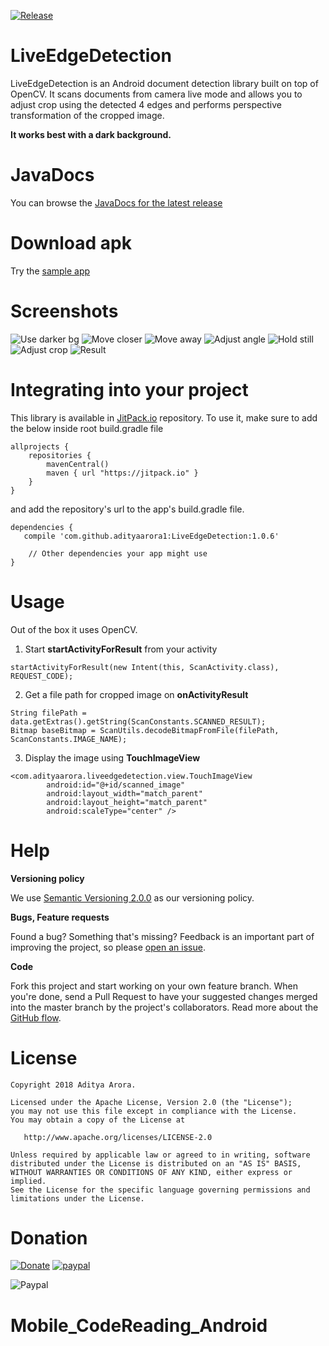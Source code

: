 [![Release](https://jitpack.io/v/adityaarora1/LiveEdgeDetection.svg)](https://jitpack.io/#adityaarora1/LiveEdgeDetection)

# LiveEdgeDetection

LiveEdgeDetection is an Android document detection library built on top of OpenCV. It scans documents from camera live mode and allows you to adjust crop using the detected 4 edges and performs perspective transformation of the cropped image.

**It works best with a dark background.**

# JavaDocs
You can browse the [JavaDocs for the latest release](https://adityaarora1.github.io/LiveEdgeDetection/docs)

# Download apk
Try the [sample app](https://drive.google.com/file/d/1sO26O4-1-2XAX16czREx7SiiCD8-4ecU/view?usp=sharing)

# Screenshots

![Use darker bg](https://github.com/adityaarora1/LiveEdgeDetection/blob/master/use_darker_bg.png)
![Move closer](https://github.com/adityaarora1/LiveEdgeDetection/blob/master/move_closer.png)
![Move away](https://github.com/adityaarora1/LiveEdgeDetection/blob/master/move_away.png)
![Adjust angle](https://github.com/adityaarora1/LiveEdgeDetection/blob/master/adjust_angle.png)
![Hold still](https://github.com/adityaarora1/LiveEdgeDetection/blob/master/hold_still.png)
![Adjust crop](https://github.com/adityaarora1/LiveEdgeDetection/blob/master/adjust_crop.png)
![Result](https://github.com/adityaarora1/LiveEdgeDetection/blob/master/cropped.png)

# Integrating into your project
This library is available in [JitPack.io](https://jitpack.io/) repository.
To use it, make sure to add the below inside root build.gradle file

```
allprojects {
    repositories {
        mavenCentral()
        maven { url "https://jitpack.io" }
    }
}
```

and add the repository's url to the app's build.gradle file.

```
dependencies {
   compile 'com.github.adityaarora1:LiveEdgeDetection:1.0.6'
   
    // Other dependencies your app might use
}
```
# Usage
Out of the box it uses OpenCV.

1. Start **startActivityForResult** from your activity
```
startActivityForResult(new Intent(this, ScanActivity.class), REQUEST_CODE);
```
2. Get a file path for cropped image on **onActivityResult**
```
String filePath = data.getExtras().getString(ScanConstants.SCANNED_RESULT);
Bitmap baseBitmap = ScanUtils.decodeBitmapFromFile(filePath, ScanConstants.IMAGE_NAME);
```
3. Display the image using **TouchImageView**
```
<com.adityaarora.liveedgedetection.view.TouchImageView
        android:id="@+id/scanned_image"
        android:layout_width="match_parent"
        android:layout_height="match_parent"
        android:scaleType="center" />
```

# Help
**Versioning policy**

We use [Semantic Versioning 2.0.0](https://semver.org/) as our versioning policy.

**Bugs, Feature requests**

Found a bug? Something that's missing? Feedback is an important part of improving the project, so please [open an issue](https://github.com/adityaarora1/LiveEdgeDetection/issues).

**Code**

Fork this project and start working on your own feature branch. When you're done, send a Pull Request to have your suggested changes merged into the master branch by the project's collaborators. Read more about the [GitHub flow](https://guides.github.com/introduction/flow/).

# License
```
Copyright 2018 Aditya Arora.

Licensed under the Apache License, Version 2.0 (the "License");
you may not use this file except in compliance with the License.
You may obtain a copy of the License at

   http://www.apache.org/licenses/LICENSE-2.0

Unless required by applicable law or agreed to in writing, software
distributed under the License is distributed on an "AS IS" BASIS,
WITHOUT WARRANTIES OR CONDITIONS OF ANY KIND, either express or implied.
See the License for the specific language governing permissions and
limitations under the License.
```

# Donation

[![Donate](https://img.shields.io/badge/Donate-PayPal-green.svg)](https://www.paypal.me/adityaarora1)  [![paypal](https://www.paypalobjects.com/en_US/i/btn/btn_donateCC_LG.gif)](https://www.paypal.me/adityaarora1)

![Paypal](https://github.com/adityaarora1/LiveEdgeDetection/blob/master/paypal_qr.gif)

# Mobile_CodeReading_Android
